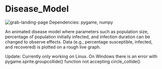 # Disease_Model
![grab-landing-page](https://github.com/Olaya-Sib/Receipt_Tracker/blob/bfff626c50f7e7942231b7d2f15ff2325743758d/disease_animation.gif)
Dependencies: pygame, numpy

An animated disease model where parameters such as population size, percentage of population initially infected, and infection duration can be changed to observe effects. Data (e.g., percentage susceptible, infected, and recovered) is plotted on a rough live graph. 

Update: Currently only working on Linux. On Windows there is an error with pygame.sprite.groupcollide() function not accepting circle_collide() 
